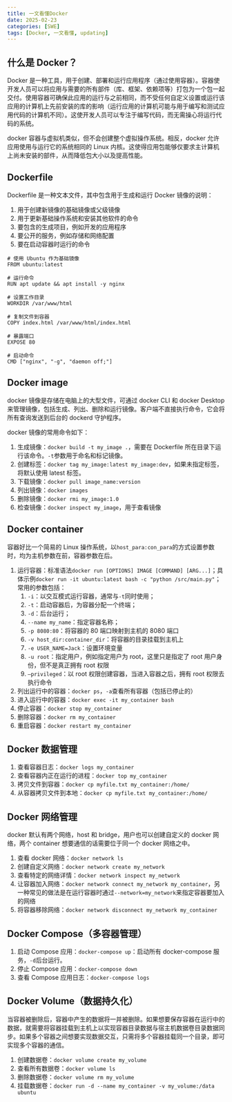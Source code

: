 ```yaml
---
title: 一文看懂Docker
date: 2025-02-23
categories: [SWE]
tags: [Docker, 一文看懂, updating]
---
```


## 什么是 Docker？

Docker 是一种工具，用于创建、部署和运行应用程序（通过使用容器）。容器使开发人员可以将应用与需要的所有部件（库、框架、依赖项等）打包为一个包一起交付。使用容器可确保此应用的运行与之前相同，而不受任何自定义设置或运行该应用的计算机上先前安装的库的影响（运行应用的计算机可能与用于编写和测试应用代码的计算机不同）。这使开发人员可以专注于编写代码，而无需操心将运行代码的系统。

docker 容器与虚拟机类似，但不会创建整个虚拟操作系统。相反，docker 允许应用使用与运行它的系统相同的 Linux 内核。这使得应用包能够仅要求主计算机上尚未安装的部件，从而降低包大小以及提高性能。

## Dockerfile

Dockerfile 是一种文本文件，其中包含用于生成和运行 Docker 镜像的说明：

1. 用于创建新镜像的基础镜像或父级镜像
2. 用于更新基础操作系统和安装其他软件的命令
3. 要包含的生成项目，例如开发的应用程序
4. 要公开的服务，例如存储和网络配置
5. 要在启动容器时运行的命令

```
# 使用 Ubuntu 作为基础镜像
FROM ubuntu:latest

# 运行命令
RUN apt update && apt install -y nginx

# 设置工作目录
WORKDIR /var/www/html

# 复制文件到容器
COPY index.html /var/www/html/index.html

# 暴露端口
EXPOSE 80

# 启动命令
CMD ["nginx", "-g", "daemon off;"]
```

## Docker image

docker 镜像是存储在电脑上的大型文件，可通过 docker CLI 和 docker Desktop 来管理镜像，包括生成、列出、删除和运行镜像。客户端不直接执行命令，它会将所有查询发送到后台的 dockerd 守护程序。

docker 镜像的常用命令如下：

1. 生成镜像：`docker build -t my_image .`，需要在 Dockerfile 所在目录下运行该命令。`-t`参数用于命名和标记镜像。
2. 创建标签：`docker tag my_image:latest my_image:dev`，如果未指定标签，将默认使用 latest 标签。
3. 下载镜像：`docker pull image_name:version`
4. 列出镜像：`docker images`
5. 删除镜像：`docker rmi my_image:1.0`
6. 检查镜像：`docker inspect my_image`，用于查看镜像

## Docker container

容器好比一个简易的 Linux 操作系统，以`host_para:con_para`的方式设置参数时，均为主机参数在前，容器参数在后。

1. 运行容器：标准语法`docker run [OPTIONS] IMAGE [COMMAND] [ARG...]`；具体示例`docker run -it ubuntu:latest bash -c "python /src/main.py"`；常用的参数包括：
   1. `-i`：以交互模式运行容器，通常与`-t`同时使用；
   2. `-t`：启动容器后，为容器分配一个终端；
   3. `-d`：后台运行；
   4. `--name my_name`：指定容器名称；
   5. `-p 8080:80`：将容器的 80 端口映射到主机的 8080 端口
   6. `-v host_dir:container_dir`：将容器的目录挂载到主机上
   7. `-e USER_NAME=Jack`：设置环境变量
   8. `-u root`：指定用户，例如指定用户为 root，这里只是指定了 root 用户身份，但不是真正拥有 root 权限
   9. `–privileged`：以 root 权限创建容器，当进入容器之后，拥有 root 权限去执行命令
2. 列出运行中的容器：`docker ps`，`-a`查看所有容器（包括已停止的）
3. 进入运行中的容器：`docker exec -it my_container bash`
4. 停止容器：`docker stop my_container`
5. 删除容器：`docker rm my_container`
6. 重启容器：`docker restart my_container`

## Docker 数据管理

1. 查看容器日志：`docker logs my_container`
2. 查看容器内正在运行的进程：`docker top my_container`
3. 拷贝文件到容器：`docker cp myfile.txt my_container:/home/`
4. 从容器拷贝文件到本地：`docker cp myfile.txt my_container:/home/`

## Docker 网络管理

docker 默认有两个网络，host 和 bridge，用户也可以创建自定义的 docker 网络，两个 container 想要通信的话需要位于同一个 docker 网络之中。

1. 查看 docker 网络：`docker network ls`
2. 创建自定义网络：`docker network create my_network`
3. 查看特定的网络详情：`docker network inspect my_network`
4. 让容器加入网络：`docker network connect my_network my_container`，另一种常见的做法是在运行容器时通过`--network=my_network`来指定容器要加入的网络
5. 将容器移除网络：`docker network disconnect my_network my_container`

## Docker Compose（多容器管理）

1. 启动 Compose 应用：`docker-compose up`：启动所有 docker-compose 服务，`-d`后台运行。
2. 停止 Compose 应用：`docker-compose down`
3. 查看 Compose 应用日志：`docker-compose logs`

## Docker Volume（数据持久化）

当容器被删除后，容器中产生的数据将一并被删除。如果想要保存容器在运行中的数据，就需要将容器挂载到主机上以实现容器目录数据与宿主机数据卷目录数据同步。如果多个容器之间想要实现数据交互，只需将多个容器挂载同一个目录，即可实现多个容器的通信。

1. 创建数据卷：`docker volume create my_volume`
2. 查看所有数据卷：`docker volume ls`
3. 删除数据卷：`docker volume rm my_volume`
4. 挂载数据卷：`docker run -d --name my_container -v my_volume:/data ubuntu`

